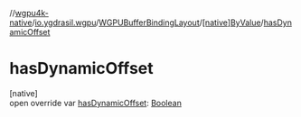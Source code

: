 //[wgpu4k-native](../../../../index.md)/[io.ygdrasil.wgpu](../../index.md)/[WGPUBufferBindingLayout](../index.md)/[[native]ByValue](index.md)/[hasDynamicOffset](has-dynamic-offset.md)

# hasDynamicOffset

[native]\
open override var [hasDynamicOffset](has-dynamic-offset.md): [Boolean](https://kotlinlang.org/api/core/kotlin-stdlib/kotlin/-boolean/index.html)